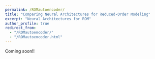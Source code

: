 ```yaml
---
permalink: /ROMautoencoder/
title: "Comparing Neural Architectures for Reduced-Order Modeling"
excerpt: "Neural Architectures for ROM"
author_profile: true
redirect_from:
  - "/ROMautoencoder/"
  - "/ROMautoencoder.html"
---
```


Coming soon!!
